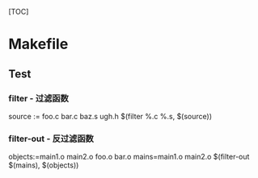 [TOC]

# Makefile

## Test

### filter - 过滤函数

source := foo.c bar.c baz.s ugh.h
$(filter %.c %.s, $(source))

### filter-out - 反过滤函数

objects:=main1.o main2.o foo.o bar.o
mains=main1.o main2.o
$(filter-out $(mains), $(objects))
